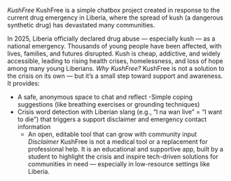 *KushFree*
KushFree is a simple chatbox project created in response to the current drug emergency in Liberia, where the spread of kush (a dangerous synthetic drug) has devastated many communities.

In 2025, Liberia officially declared drug abuse — especially kush — as a national emergency. Thousands of young people have been affected, with lives, families, and futures disrupted. Kush is cheap, addictive, and widely accessible, leading to rising health crises, homelessness, and loss of hope among many young Liberians.
*Why KushFree?*
KushFree is not a solution to the crisis on its own — but it’s a small step toward support and awareness.
It provides:
- A safe, anonymous space to chat and reflect
-Simple coping suggestions (like breathing exercises or grounding techniques)
- Crisis word detection with Liberian slang (e.g., “I na wan live” = “I want to die”) that triggers a support disclaimer and emergency contact information
  - An open, editable tool that can grow with community input
*Disclaimer*
KushFree is not a medical tool or a replacement for professional help.
It is an educational and supportive app, built by a student to highlight the crisis and inspire tech-driven solutions for communities in need — especially in low-resource settings like Liberia.
